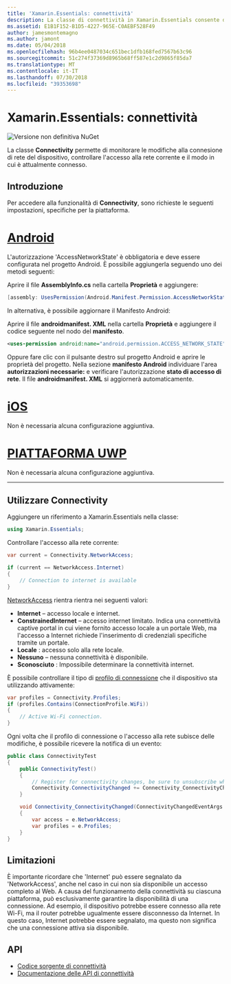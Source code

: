 ```yaml
---
title: 'Xamarin.Essentials: connettività'
description: La classe di connettività in Xamarin.Essentials consente di monitorare le modifiche in condizioni di rete del dispositivo, controllare l'accesso alla rete corrente e modo in cui è attualmente connesso.
ms.assetid: E1B1F152-B1D5-4227-965E-C0AEBF528F49
author: jamesmontemagno
ms.author: jamont
ms.date: 05/04/2018
ms.openlocfilehash: 96b4ee0487034c651bec1dfb168fed7567b63c96
ms.sourcegitcommit: 51c274f37369d8965b68ff587e1c2d9865f85da7
ms.translationtype: MT
ms.contentlocale: it-IT
ms.lasthandoff: 07/30/2018
ms.locfileid: "39353698"
---
```

# <a name="xamarinessentials-connectivity"></a>Xamarin.Essentials: connettività

![Versione non definitiva NuGet](~/media/shared/pre-release.png)

La classe **Connectivity** permette di monitorare le modifiche alla connesione di rete del dispositivo, controllare l'accesso alla rete corrente e il modo in cui è attualmente connesso.

## <a name="getting-started"></a>Introduzione

Per accedere alla funzionalità di **Connectivity**, sono richieste le seguenti impostazioni, specifiche per la piattaforma.

# <a name="androidtabandroid"></a>[Android](#tab/android)

L'autorizzazione 'AccessNetworkState' è obbligatoria e deve essere configurata nel progetto Android. È possibile aggiungerla seguendo uno dei metodi seguenti:

Aprire il file **AssemblyInfo.cs** nella cartella **Proprietà** e aggiungere:

```csharp
[assembly: UsesPermission(Android.Manifest.Permission.AccessNetworkState)]
```

In alternativa, è possibile aggiornare il Manifesto Android:

Aprire il file **androidmanifest. XML** nella cartella **Proprietà** e aggiungere il codice seguente nel nodo del **manifesto**.

```xml
<uses-permission android:name="android.permission.ACCESS_NETWORK_STATE" />
```

Oppure fare clic con il pulsante destro sul progetto Android e aprire le proprietà del progetto. Nella sezione **manifesto Android** individuare l'area **autorizzazioni necessarie:** e verificare l'autorizzazione **stato di accesso di rete**. Il file **androidmanifest. XML** si aggiornerà automaticamente.

# <a name="iostabios"></a>[iOS](#tab/ios)

Non è necessaria alcuna configurazione aggiuntiva.

# <a name="uwptabuwp"></a>[PIATTAFORMA UWP](#tab/uwp)

Non è necessaria alcuna configurazione aggiuntiva.

-----

## <a name="using-connectivity"></a>Utilizzare Connectivity

Aggiungere un riferimento a Xamarin.Essentials nella classe:

```csharp
using Xamarin.Essentials;
```

Controllare l'accesso alla rete corrente:

```csharp
var current = Connectivity.NetworkAccess;

if (current == NetworkAccess.Internet)
{
    // Connection to internet is available
}
```

[NetworkAccess](xref:Xamarin.Essentials.NetworkAccess) rientra rientra nei seguenti valori:

* **Internet** – accesso locale e internet.
* **ConstrainedInternet** – accesso internet limitato. Indica una connettività captive portal in cui viene fornito accesso locale a un portale Web, ma l'accesso a Internet richiede l'inserimento di credenziali specifiche tramite un portale.
* **Locale** : accesso solo alla rete locale.
* **Nessuno** – nessuna connettività è disponibile.
* **Sconosciuto** : Impossibile determinare la connettività internet.

È possibile controllare il tipo di [profilo di connessione](xref:Xamarin.Essentials.ConnectionProfile) che il dispositivo sta utilizzando attivamente:

```csharp
var profiles = Connectivity.Profiles;
if (profiles.Contains(ConnectionProfile.WiFi))
{
    // Active Wi-Fi connection.
}
```

Ogni volta che il profilo di connessione o l'accesso alla rete subisce delle modifiche, è possibile ricevere la notifica di un evento:	

```csharp
public class ConnectivityTest
{
    public ConnectivityTest()
    {
        // Register for connectivity changes, be sure to unsubscribe when finished
        Connectivity.ConnectivityChanged += Connectivity_ConnectivityChanged;
    }

    void Connectivity_ConnectivityChanged(ConnectivityChangedEventArgs  e)
    {
        var access = e.NetworkAccess;
        var profiles = e.Profiles;
    }
}
```

## <a name="limitations"></a>Limitazioni

È importante ricordare che 'Internet' può essere segnalato da 'NetworkAccess', anche nel caso in cui non sia disponibile un accesso completo al Web. A causa del funzionamento della connettività su ciascuna piattaforma, può esclusivamente garantire la disponibilità di una connessione. Ad esempio, il dispositivo potrebbe essere connesso alla rete Wi-Fi, ma il router potrebbe ugualmente essere disconnesso da Internet. In questo caso, Internet potrebbe essere segnalato, ma questo non significa che una connessione attiva sia disponibile.

## <a name="api"></a>API

* [Codice sorgente di connettività](https://github.com/xamarin/Essentials/tree/master/Xamarin.Essentials/Connectivity)
* [Documentazione delle API di connettività](xref:Xamarin.Essentials.Connectivity)
